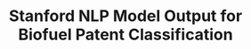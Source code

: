 ---
layout: default
citation: 'Kessler, Jeff, 2015, "Stanford NLP Model Output for Biofuel Patent Classification",
  https://doi.org/10.7910/DVN/29374, Harvard Dataverse, V1 '
contributors: Jeff Kessler
cost: Free
description: 'Through use of natural language processing and machine-learning algorithms,
  we expand patent classification capabilities to better explain the history of biofuels
  innovation.


  This NLP model was generated using the Stanford NLP Classifier (available from:
  http://nlp.stanford.edu/software/classifier.shtml). The model was trained using
  a random selection of 700 manually classified biofuel patents from 1976 through
  2013, and validated against 300 manually classified biofuel patents on January 03,
  2014. Included are the classification results and associated patent numbers for
  both the manually trained patents, and for the automatically categorized patents.
  (2015-03)'
last_edit: Mon, 19 Jun 2023 14:05:45 GMT
location: https://dataverse.harvard.edu/dataset.xhtml?persistentId=doi:10.7910/DVN/29374
maintained_by: Jeff Kessler
related_publications: https://www.sciencedirect.com/science/article/abs/pii/S0301421516304451
shortname: biofuel_classification
tags:
- biofuel
- patents
- energy policy
terms_of_use: CC0 1.0
timeframe: 1976-2013
title: Stanford NLP Model Output for Biofuel Patent Classification
uuid: d4a33e21-2f7e-4599-940b-cca74f0f9c39
---